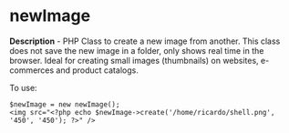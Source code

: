 # newImage
**Description** - PHP Class to create a new image from another.
This class does not save the new image in a folder, only shows real time in the browser.
Ideal for creating small images (thumbnails) on websites, e-commerces and product catalogs.
 
To use:
```
$newImage = new newImage();
<img src="<?php echo $newImage->create('/home/ricardo/shell.png', '450', '450'); ?>" />
```
